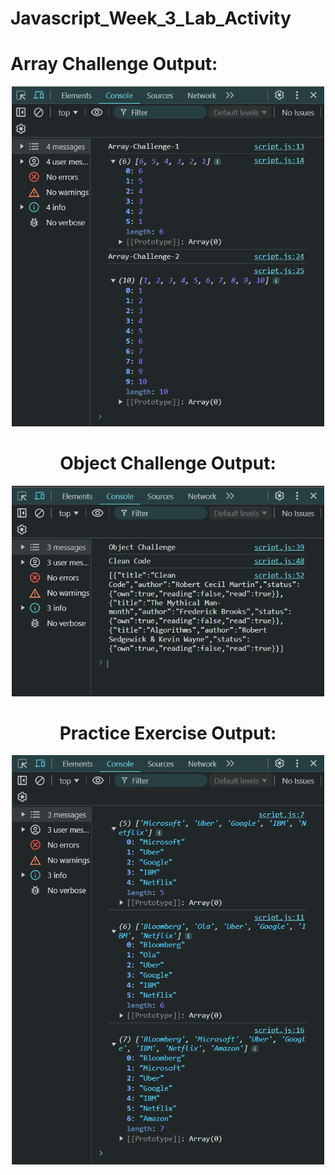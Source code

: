# Javascript_Week_3_Lab_Activity

# Array Challenge Output:
<center>
<img src="Output Screenshots/array challenge.png" alt="img1" width="500"/>

# Object Challenge Output:
<img src="Output Screenshots/object challenge.png" alt="img2" width="500"/>

# Practice Exercise Output:
<img src="Output Screenshots/Practice Exercise.png" alt="img3" width="500"/>
</center>
